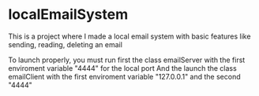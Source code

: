 # localEmailSystem
This is a project where I made a local email system with basic features like sending, reading, deleting an email

To launch properly, you must run first the class emailServer with the first enviroment variable "4444" for the local port
And the launch the class emailClient with the first  enviroment variable "127.0.0.1" and the second "4444"
